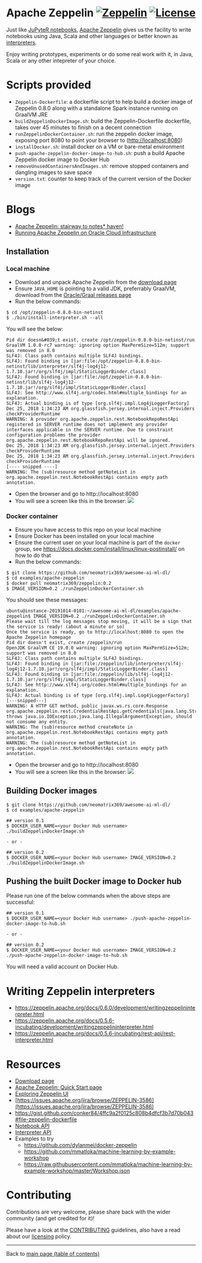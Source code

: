 # Apache Zeppelin [![Zeppelin](https://img.shields.io/docker/pulls/neomatrix369/zeppelin.svg)](https://hub.docker.com/r/neomatrix369/zeppelin) [![License](https://img.shields.io/badge/License-Apache%202.0-blue.svg)](https://opensource.org/licenses/Apache-2.0)

Just like [JuPyteR notebooks](https://jupyter.org/), [Apache Zeppelin](http://zeppelin.apache.org/) gives us the facility to write notebooks using Java, Scala and other languages or better known as [interpreters](http://zeppelin.apache.org/docs/0.8.0/usage/interpreter/overview.html).

Enjoy writing prototypes, experiments or do some real work with it, in Java, Scala or any other intepreter of your choice.

# Scripts provided

- `Zeppelin-Dockerfile`: a dockerfile script to help build a docker image of Zeppelin 0.8.0 along with a standalone Spark instance running on GraalVM JRE
- `buildZeppelinDockerImage.sh`: build the Zeppelin-Dockerfile dockerfile, takes over 45 minutes to finish on a decent connection
- `runZeppelinDockerContainer.sh`: run the zeppelin docker image, exposing port 8080 to point your browser to ([http://localhost:8080](http://localhost:8080))
- `installDocker.sh`: install docker on a VM or bare-metal environment
- `push-apache-zeppelin-docker-image-to-hub.sh`: push a build Apache Zeppelin docker image to Docker Hub
- `removeUnusedContainersAndImages.sh`: remove stopped containers and dangling images to save space
- `version.txt`: counter to keep track of the current version of the Docker image

# Blogs

- [Apache Zeppelin: stairway to notes* haven!](https://www.javaadvent.com/2018/12/apache-zeppelin-stairway-to-notes-haven.html) 
- [Running Apache Zeppelin on Oracle Cloud Infrastructure](https://medium.com/@neomatrix369/running-apache-zeppelin-on-oracle-cloud-infrastructure-b0aecc79597a)

## Installation

### Local machine

- Download and unpack Apache Zeppelin from the [download page](https://zeppelin.apache.org/download.html)
- Ensure `JAVA_HOME` is pointing to a valid JDK, preferrably GraalVM, download from the [Oracle/Graal releases page](https://github.com/oracle/graal/releases)
- Run the below commands:

```
$ cd /opt/zeppelin-0.8.0-bin-netinst
$ ./bin/install-interpreter.sh --all
```

You will see the below:
```
Pid dir doesn&#039;t exist, create /opt/zeppelin-0.8.0-bin-netinst/run
GraalVM 1.0.0-rc7 warning: ignoring option MaxPermSize=512m; support was removed in 8.0
SLF4J: Class path contains multiple SLF4J bindings.
SLF4J: Found binding in [jar:file:/opt/zeppelin-0.8.0-bin-netinst/lib/interpreter/slf4j-log4j12-1.7.10.jar!/org/slf4j/impl/StaticLoggerBinder.class]
SLF4J: Found binding in [jar:file:/opt/zeppelin-0.8.0-bin-netinst/lib/slf4j-log4j12-1.7.10.jar!/org/slf4j/impl/StaticLoggerBinder.class]
SLF4J: See http://www.slf4j.org/codes.html#multiple_bindings for an explanation.
SLF4J: Actual binding is of type [org.slf4j.impl.Log4jLoggerFactory]
Dec 25, 2018 1:34:23 AM org.glassfish.jersey.internal.inject.Providers checkProviderRuntime
WARNING: A provider org.apache.zeppelin.rest.NotebookRepoRestApi registered in SERVER runtime does not implement any provider interfaces applicable in the SERVER runtime. Due to constraint configuration problems the provider org.apache.zeppelin.rest.NotebookRepoRestApi will be ignored.
Dec 25, 2018 1:34:23 AM org.glassfish.jersey.internal.inject.Providers checkProviderRuntime
Dec 25, 2018 1:34:23 AM org.glassfish.jersey.internal.inject.Providers checkProviderRuntime
[---- snipped ----]
WARNING: The (sub)resource method getNoteList in org.apache.zeppelin.rest.NotebookRestApi contains empty path annotation.
```
- Open the browser and go to http://localhost:8080
- You will see a screen like this in the browser:
![](https://miro.medium.com/max/1408/0*KgMaDrIt107dUpVb.png)

### Docker container

- Ensure you have access to this repo on your local machine
- Ensure Docker has been installed on your local machine
- Ensure the current user on your local machine is part of the `docker` group, see https://docs.docker.com/install/linux/linux-postinstall/ on how to do that
- Run the below commands:

```
$ git clone https://github.com/neomatrix369/awesome-ai-ml-dl/
$ cd examples/apache-zeppelin
$ docker pull neomatrix369/zeppelin:0.2
$ IMAGE_VERSION=0.2 ./runZeppelinDockerContainer.sh
```

You should see these messages:

```
ubuntu@instance-20191014-0101:~/awesome-ai-ml-dl/examples/apache-zeppelin$ IMAGE_VERSION=0.2 ./runZeppelinDockerContainer.sh
Please wait till the log messages stop moving, it will be a sign that the service is ready! (about a minute or so)
Once the service is ready, go to http://localhost:8080 to open the Apache Zeppelin homepage
Pid dir doesn't exist, create /zeppelin/run
OpenJDK GraalVM CE 19.0.0 warning: ignoring option MaxPermSize=512m; support was removed in 8.0
SLF4J: Class path contains multiple SLF4J bindings.
SLF4J: Found binding in [jar:file:/zeppelin/lib/interpreter/slf4j-log4j12-1.7.10.jar!/org/slf4j/impl/StaticLoggerBinder.class]
SLF4J: Found binding in [jar:file:/zeppelin/lib/slf4j-log4j12-1.7.10.jar!/org/slf4j/impl/StaticLoggerBinder.class]
SLF4J: See http://www.slf4j.org/codes.html#multiple_bindings for an explanation.
SLF4J: Actual binding is of type [org.slf4j.impl.Log4jLoggerFactory]
[---snipped---]
WARNING: A HTTP GET method, public javax.ws.rs.core.Response org.apache.zeppelin.rest.CredentialRestApi.getCredentials(java.lang.String) throws java.io.IOException,java.lang.IllegalArgumentException, should not consume any entity.
WARNING: The (sub)resource method createNote in org.apache.zeppelin.rest.NotebookRestApi contains empty path annotation.
WARNING: The (sub)resource method getNoteList in org.apache.zeppelin.rest.NotebookRestApi contains empty path annotation.
```
- Open the browser and go to http://localhost:8080
- You will see a screen like this in the browser:
![](https://miro.medium.com/max/1408/0*KgMaDrIt107dUpVb.png)

## Building Docker images

```
$ git clone https://github.com/neomatrix369/awesome-ai-ml-dl/
$ cd examples/apache-zeppelin

## version 0.1
$ DOCKER_USER_NAME=<your Docker Hub username> ./buildZeppelinDockerImage.sh

- or -

## version 0.2
$ DOCKER_USER_NAME=<your Docker Hub username> IMAGE_VERSION=0.2 ./buildZeppelinDockerImage.sh
```

## Pushing the built Docker image to Docker hub

Please run one of the below commands when the above steps are successful:

```
## version 0.1
$ DOCKER_USER_NAME=<your Docker Hub username> ./push-apache-zeppelin-docker-image-to-hub.sh

- or -

## version 0.2
$ DOCKER_USER_NAME=<your Docker Hub username> IMAGE_VERSION=0.2 ./push-apache-zeppelin-docker-image-to-hub.sh
```

You will need a valid account on Docker Hub.

# Writing Zeppelin interpreters

- https://zeppelin.apache.org/docs/0.6.0/development/writingzeppelininterpreter.html
- https://zeppelin.apache.org/docs/0.5.6-incubating/development/writingzeppelininterpreter.html
- https://zeppelin.apache.org/docs/0.5.6-incubating/rest-api/rest-interpreter.html

# Resources

- [Download page](https://zeppelin.apache.org/download.html)
- [Apache Zeppelin: Quick Start page](https://zeppelin.apache.org/docs/0.8.0/quickstart/install.html)
- [Exploring Zeppelin UI](https://zeppelin.apache.org/docs/0.8.0/quickstart/explore_ui.html)
- [https://issues.apache.org/jira/browse/ZEPPELIN-3586](https://issues.apache.org/jira/browse/ZEPPELIN-3586)
- https://gist.github.com/conker84/4ffc9a2f0125c808b4dfcf3b7d70b043#file-zeppelin-dockerfile
- [Notebook API](https://zeppelin.apache.org/docs/0.5.6-incubating/rest-api/rest-notebook.html)
- [Interpreter API](https://zeppelin.apache.org/docs/0.5.6-incubating/rest-api/rest-interpreter.html)
- Examples to try
  - https://github.com/dylanmei/docker-zeppelin
  - https://github.com/mmatloka/machine-learning-by-example-workshop
  - https://raw.githubusercontent.com/mmatloka/machine-learning-by-example-workshop/master/Workshop.json

# Contributing

Contributions are very welcome, please share back with the wider community (and get credited for it)!

Please have a look at the [CONTRIBUTING](../../CONTRIBUTING.md) guidelines, also have a read about our [licensing](../../LICENSE.md) policy.

---

Back to [main page (table of contents)](../../README.md)